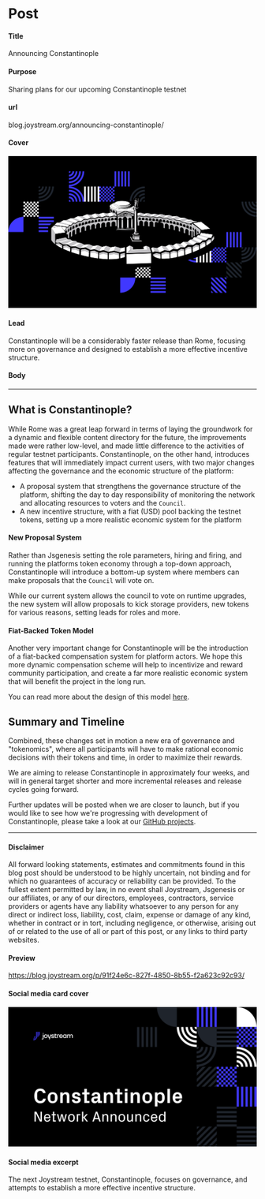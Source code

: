 # Post

#### Title

Announcing Constantinople

#### Purpose

Sharing plans for our upcoming Constantinople testnet

#### url

blog.joystream.org/announcing-constantinople/

#### Cover

<p align="center"><img src="announcing-constantinople-cover.png"></p>

#### Lead

Constantinople will be a considerably faster release than Rome, focusing more on governance and designed to establish a more effective incentive structure.

#### Body

---

## What is Constantinople?

While Rome was a great leap forward in terms of laying the groundwork for a dynamic and flexible content directory for the future, the improvements made were rather low-level, and made little difference to the activities of regular testnet participants. Constantinople, on the other hand, introduces features that will immediately impact current users, with two major changes affecting the governance and the economic structure of the platform:

* A proposal system that strengthens the governance structure of the platform, shifting the day to day responsibility of monitoring the network and allocating resources to voters and the `Council`.
* A new incentive structure, with a fiat (USD) pool backing the testnet tokens, setting up a more realistic economic system for the platform

#### New Proposal System
Rather than Jsgenesis setting the role parameters, hiring and firing, and running the platforms token economy through a top-down approach, Constantinople will introduce a bottom-up system where members can make proposals that the `Council` will vote on.

While our current system allows the council to vote on runtime upgrades, the new system will allow proposals to kick storage providers, new tokens for various reasons, setting leads for roles and more.

#### Fiat-Backed Token Model

Another very important change for Constantinople will be the introduction of a fiat-backed compensation system for platform actors. We hope this more dynamic compensation scheme will help to incentivize and reward community participation, and create a far more realistic economic system that will benefit the project in the long run.

You can read more about the design of this model [here](https://github.com/Joystream/joystream/issues/171).

## Summary and Timeline
Combined, these changes set in motion a new era of governance and "tokenomics", where all participants will have to make rational economic decisions with their tokens and time, in order to maximize their rewards.

We are aiming to release Constantinople in approximately four weeks, and will in general target shorter and more incremental releases and release cycles going forward.

Further updates will be posted when we are closer to launch, but if you would like to see how we're progressing with development of Constantinople, please take a look at our [GitHub projects](https://github.com/orgs/Joystream/projects).

---

#### Disclaimer

All forward looking statements, estimates and commitments found in this blog post should be understood to be highly uncertain, not binding and for which no guarantees of accuracy or reliability can be provided. To the fullest extent permitted by law, in no event shall Joystream, Jsgenesis or our affiliates, or any of our directors, employees, contractors, service providers or agents have any liability whatsoever to any person for any direct or indirect loss, liability, cost, claim, expense or damage of any kind, whether in contract or in tort, including negligence, or otherwise, arising out of or related to the use of all or part of this post, or any links to third party websites.

#### Preview

https://blog.joystream.org/p/91f24e6c-827f-4850-8b55-f2a623c92c93/

#### Social media card cover

<p align="center"><img src="announcing-constantinople-twitter.png"></p>

#### Social media excerpt

The next Joystream testnet, Constantinople, focuses on governance, and attempts to establish a more effective incentive structure.
